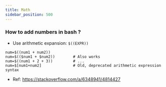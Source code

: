 ```yaml
---
title: Math
sidebar_position: 500
---
```


### How to add numbers in bash ?

- Use arithmetic expansion: `$((EXPR))`

```shell
num=$((num1 + num2))
num=$(($num1 + $num2))        # Also works
num=$((num1 + 2 + 3))         # ...
num=$[num1+num2]              # Old, deprecated arithmetic expression syntax
```

- Ref:  https://stackoverflow.com/a/6348941/4814427